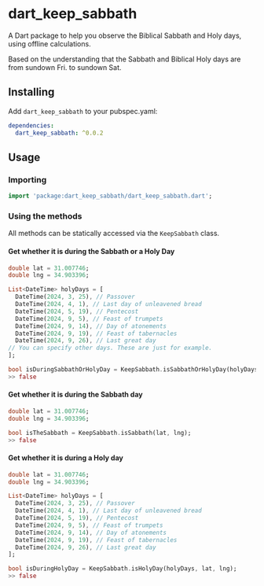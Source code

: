 # dart_keep_sabbath

A Dart package to help you observe the Biblical Sabbath and Holy days, using offline calculations.

Based on the understanding that the Sabbath and Biblical Holy days are from sundown Fri. to sundown Sat.

## Installing

Add ``dart_keep_sabbath`` to your pubspec.yaml:
```yaml
dependencies:
  dart_keep_sabbath: ^0.0.2
```

## Usage

### Importing

```dart
import 'package:dart_keep_sabbath/dart_keep_sabbath.dart';
```

### Using the methods

All methods can be statically accessed via the ``KeepSabbath`` class.

#### Get whether it is during the Sabbath or a Holy Day

```dart
double lat = 31.007746;
double lng = 34.903396;

List<DateTime> holyDays = [
  DateTime(2024, 3, 25), // Passover
  DateTime(2024, 4, 1), // Last day of unleavened bread
  DateTime(2024, 5, 19), // Pentecost
  DateTime(2024, 9, 5), // Feast of trumpets
  DateTime(2024, 9, 14), // Day of atonements
  DateTime(2024, 9, 19), // Feast of tabernacles
  DateTime(2024, 9, 26), // Last great day
// You can specify other days. These are just for example.
];

bool isDuringSabbathOrHolyDay = KeepSabbath.isSabbathOrHolyDay(holyDays, lat, lng);
>> false
```

#### Get whether it is during the Sabbath day

```dart
double lat = 31.007746;
double lng = 34.903396;

bool isTheSabbath = KeepSabbath.isSabbath(lat, lng);
>> false
```

#### Get whether it is during a Holy day

```dart
double lat = 31.007746;
double lng = 34.903396;

List<DateTime> holyDays = [
  DateTime(2024, 3, 25), // Passover
  DateTime(2024, 4, 1), // Last day of unleavened bread
  DateTime(2024, 5, 19), // Pentecost
  DateTime(2024, 9, 5), // Feast of trumpets
  DateTime(2024, 9, 14), // Day of atonements
  DateTime(2024, 9, 19), // Feast of tabernacles
  DateTime(2024, 9, 26), // Last great day
];

bool isDuringHolyDay = KeepSabbath.isHolyDay(holyDays, lat, lng);
>> false
```